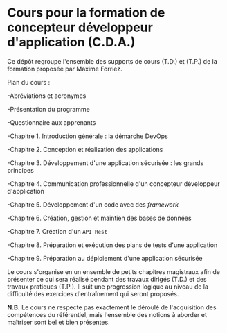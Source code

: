 # Cours pour la formation de concepteur développeur d'application (C.D.A.)

Ce dépôt regroupe l'ensemble des supports de cours (T.D.) et (T.P.) de la formation proposée par Maxime Forriez.

Plan du cours :

-Abréviations et acronymes

-Présentation du programme

-Questionnaire aux apprenants

-Chapitre 1. Introduction générale : la démarche DevOps

-Chapitre 2. Conception et réalisation des applications

-Chapitre 3. Développement d'une application sécurisée : les grands principes

-Chapitre 4. Communication professionnelle d'un concepteur développeur d'application

-Chapitre 5. Développement d'un code avec des *framework*

-Chapitre 6. Création, gestion et maintien des bases de données

-Chapitre 7. Création d'un `API Rest`

-Chapitre 8. Préparation et exécution des plans de tests d'une application

-Chapitre 9. Préparation au déploiement d'une application sécurisée

Le cours s'organise en un ensemble de petits chapitres magistraux afin de présenter ce qui sera réalisé pendant des travaux dirigés (T.D.) et des travaux pratiques (T.P.). Il suit une progression logique au niveau de la difficulté des exercices d'entraînement qui seront proposés.

**N.B.** Le cours ne respecte pas exactement le déroulé de l'acquisition des compétences du référentiel, mais l'ensemble des notions à aborder et maîtriser sont bel et bien présentes.
